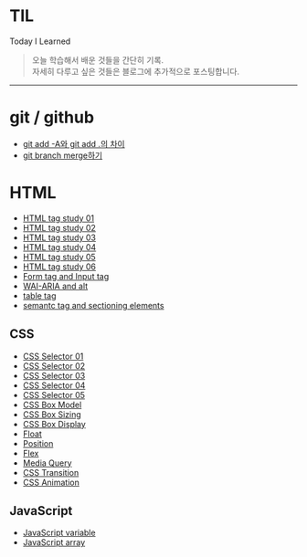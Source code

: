 # TIL
Today I Learned
> 오늘 학습해서 배운 것들을 간단히 기록.  
> 자세히 다루고 싶은 것들은 블로그에 추가적으로 포스팅합니다.
---
# git / github
- [git add -A와 git add .의 차이](https://github.com/sukyungdev/TIL/blob/main/git_github/git_add.md)
- [git branch merge하기](https://github.com/sukyungdev/TIL/blob/main/git_github/git_branch_merge.md)

# HTML
- [HTML tag study 01](https://github.com/sukyungdev/TIL/blob/main/HTML/html_tag_01.md)
- [HTML tag study 02](https://github.com/sukyungdev/TIL/blob/main/HTML/html_tag_02.md)
- [HTML tag study 03](https://github.com/sukyungdev/TIL/blob/main/HTML/html_tag_03.md)
- [HTML tag study 04](https://github.com/sukyungdev/TIL/blob/main/HTML/html_tag_04.md)
- [HTML tag study 05](https://github.com/sukyungdev/TIL/blob/main/HTML/html_tag_05.md)
- [HTML tag study 06](https://github.com/sukyungdev/TIL/blob/main/HTML/html_tag_06.md)
- [Form tag and Input tag](https://github.com/sukyungdev/TIL/blob/main/HTML/form_and_input.md)
- [WAI-ARIA and alt](https://github.com/sukyungdev/TIL/blob/main/HTML/WAI-ARIA%20and%20alt.md)
- [table tag](https://github.com/sukyungdev/TIL/blob/main/HTML/table%20tag.md)
- [semantc tag and sectioning elements](https://github.com/sukyungdev/TIL/blob/main/HTML/semantic%20tag%20and%20sectioning%20elements.md)

## CSS
- [CSS Selector 01](https://github.com/sukyungdev/TIL/blob/main/CSS/CSS%20Selector_01.md)
- [CSS Selector 02](https://github.com/sukyungdev/TIL/blob/main/CSS/CSS%20Selector_02.md)
- [CSS Selector 03](https://github.com/sukyungdev/TIL/blob/main/CSS/CSS%20Selector_03.md)
- [CSS Selector 04](https://github.com/sukyungdev/TIL/blob/main/CSS/CSS%20Selector_04.md)
- [CSS Selector 05](https://github.com/sukyungdev/TIL/blob/main/CSS/CSS%20Selector_05.md)
- [CSS Box Model](https://github.com/sukyungdev/TIL/blob/main/CSS/CSS%20Box%20Model.md)
- [CSS Box Sizing](https://github.com/sukyungdev/TIL/blob/main/CSS/CSS%20Box%20Sizing.md)
- [CSS Box Display](https://github.com/sukyungdev/TIL/blob/main/CSS/CSS%20Box%20Display.md)
- [Float](https://github.com/sukyungdev/TIL/blob/main/CSS/Float.md)
- [Position](https://github.com/sukyungdev/TIL/blob/main/CSS/Position.md)
- [Flex](https://github.com/sukyungdev/TIL/blob/main/CSS/Flex.md)
- [Media Query](https://github.com/sukyungdev/TIL/blob/main/CSS/Media%20Query.md)
- [CSS Transition](https://github.com/sukyungdev/TIL/blob/main/CSS/CSS%20Transition.md)
- [CSS Animation](https://github.com/sukyungdev/TIL/blob/main/CSS/CSS%20Animation.md)

## JavaScript
- [JavaScript variable](https://github.com/sukyungdev/TIL/blob/main/JavaScript/JavaScript%20variable.md)
- [JavaScript array](https://github.com/sukyungdev/TIL/blob/main/JavaScript/JavaScript%20array.md)
